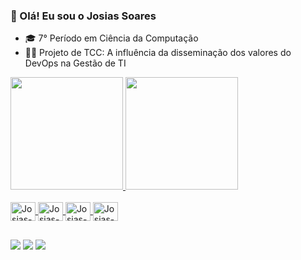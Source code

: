 ### 👋 Olá! Eu sou o Josias Soares 

- 🎓 7° Período em Ciência da Computação
- 👨‍🏫 Projeto de TCC: A influência da disseminação dos valores do DevOps na Gestão de TI

<link rel="stylesheet" href="https://cdn.jsdelivr.net/gh/devicons/devicon@v2.12.0/devicon.min.css">

<div>
  <a href="https://github.com/josiaspsoares">
  <img height="180em" src="https://github-readme-stats.vercel.app/api?username=josiaspsoares&show_icons=true&theme=dracula&include_all_commits=true&count_private=true"/>
  <img height="180em" src="https://github-readme-stats.vercel.app/api/top-langs/?username=josiaspsoares&layout=compact&langs_count=7&theme=dracula"/>
</div>
  
 <div style="display: inline_block"><br>  
  <img align="center" alt="Josias-Flutter" height="30" width="40" src="https://cdn.jsdelivr.net/gh/devicons/devicon/icons/flutter/flutter-original.svg">
   <img align="center" alt="Josias-Dart" height="30" width="40" src="https://cdn.jsdelivr.net/gh/devicons/devicon/icons/dart/dart-original.svg">
   <img align="center" alt="Josias-Firebase" height="30" width="40" src="https://cdn.jsdelivr.net/gh/devicons/devicon/icons/firebase/firebase-plain.svg">
   <img align="center" alt="Josias-SQL" height="30" width="40" src="https://cdn.jsdelivr.net/gh/devicons/devicon/icons/mysql/mysql-original.svg">
</div>
  
 ##
  
<div> 
  <a href="https://www.youtube.com/channel/UCfsZHbsJ16SttHaOenWE6rw" target="_blank"><img src="https://img.shields.io/badge/YouTube-FF0000?style=for-the-badge&logo=youtube&logoColor=white" target="_blank"></a>
  <a href="https://www.instagram.com/josiaspsoares" target="_blank"><img src="https://img.shields.io/badge/-Instagram-%23E4405F?style=for-the-badge&logo=instagram&logoColor=white" target="_blank"></a>
  <a href="https://www.linkedin.com/in/josiaspsoares/" target="_blank"><img src="https://img.shields.io/badge/-LinkedIn-%230077B5?style=for-the-badge&logo=linkedin&logoColor=white" target="_blank"></a> 

 
</div>
